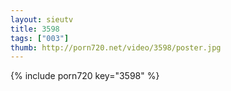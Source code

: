 ```yaml
--- 
layout: sieutv
title: 3598
tags: ["003"]
thumb: http://porn720.net/video/3598/poster.jpg
---
```

{% include porn720 key="3598" %} 

